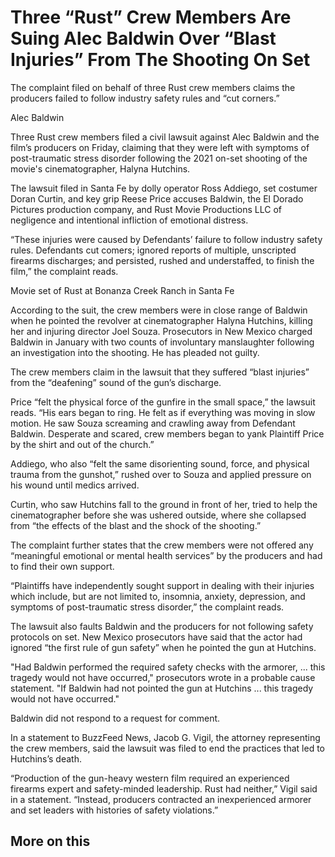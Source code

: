 # Three “Rust” Crew Members Are Suing Alec Baldwin Over “Blast Injuries” From The Shooting On Set

The complaint filed on behalf of three Rust crew members claims the producers failed to follow industry safety rules and “cut corners.”

Alec Baldwin 

Three Rust crew members filed a civil lawsuit against Alec Baldwin and the film’s producers on Friday, claiming that they were left with symptoms of post-traumatic stress disorder following the 2021 on-set shooting of the movie's cinematographer, Halyna Hutchins.

The lawsuit filed in Santa Fe by dolly operator Ross Addiego, set costumer Doran Curtin, and key grip Reese Price accuses Baldwin, the El Dorado Pictures production company, and Rust Movie Productions LLC of negligence and intentional infliction of emotional distress. 

“These injuries were caused by Defendants’ failure to follow industry safety rules. Defendants cut comers; ignored reports of multiple, unscripted firearms discharges; and persisted, rushed and understaffed, to finish the film,” the complaint reads. 

Movie set of Rust at Bonanza Creek Ranch in Santa Fe

According to the suit, the crew members were in close range of Baldwin when he pointed the revolver at cinematographer Halyna Hutchins, killing her and injuring director Joel Souza. Prosecutors in New Mexico charged Baldwin in January with two counts of involuntary manslaughter following an investigation into the shooting. He has pleaded not guilty. 

The crew members claim in the lawsuit that they suffered “blast injuries” from the “deafening” sound of the gun’s discharge. 

Price “felt the physical force of the gunfire in the small space,” the lawsuit reads. “His ears began to ring. He felt as if everything was moving in slow motion. He saw Souza screaming and crawling away from Defendant Baldwin. Desperate and scared, crew members began to yank Plaintiff Price by the shirt and out of the church.” 

Addiego, who also “felt the same disorienting sound, force, and physical trauma from the gunshot,” rushed over to Souza and applied pressure on his wound until medics arrived.  

Curtin, who saw Hutchins fall to the ground in front of her, tried to help the cinematographer before she was ushered outside, where she collapsed from “the effects of the blast and the shock of the shooting.”

The complaint further states that the crew members were not offered any “meaningful emotional or mental health services” by the producers and had to find their own support. 

“Plaintiffs have independently sought support in dealing with their injuries which include, but are not limited to, insomnia, anxiety, depression, and symptoms of post-traumatic stress disorder,” the complaint reads. 

The lawsuit also faults Baldwin and the producers for not following safety protocols on set. New Mexico prosecutors have said that the actor had ignored “the first rule of gun safety” when he pointed the gun at Hutchins.

"Had Baldwin performed the required safety checks with the armorer, ... this tragedy would not have occurred," prosecutors wrote in a probable cause statement. "If Baldwin had not pointed the gun at Hutchins ... this tragedy would not have occurred."

Baldwin did not respond to a request for comment.

In a statement to BuzzFeed News, Jacob G. Vigil, the attorney representing the crew members, said the lawsuit was filed to end the practices that led to Hutchins’s death. 

“Production of the gun-heavy western film required an experienced firearms expert and safety-minded leadership. Rust had neither,” Vigil said in a statement. “Instead, producers contracted an inexperienced armorer and set leaders with histories of safety violations.”

## More on this

